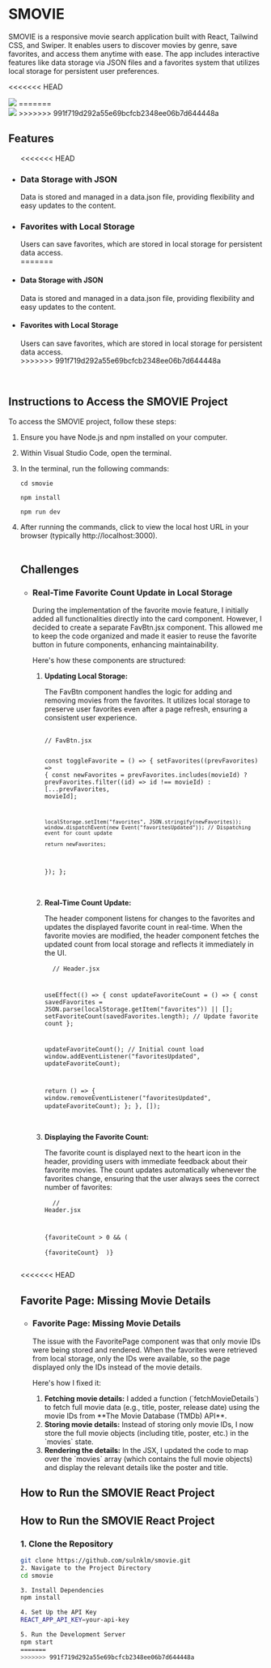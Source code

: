 # SMOVIE

<p>SMOVIE is a responsive movie search application built with React, Tailwind CSS, and Swiper. It enables users to discover movies by genre, save favorites, and access them anytime with ease. The app includes interactive features like data storage via JSON files and a favorites system that utilizes local storage for persistent user preferences.</p>

<<<<<<< HEAD
<br />

<img src="./public/interface.png" />
=======
<br /> 

<img src="./public/interface.png">
>>>>>>> 991f719d292a55e69bcfcb2348ee06b7d644448a

<br />

## Features

<ul>
<<<<<<< HEAD
  <li><h3>Data Storage with JSON</h3> Data is stored and managed in a data.json file, providing flexibility and easy updates to the content.</li>
  <li><h3>Favorites with Local Storage</h3> Users can save favorites, which are stored in local storage for persistent data access.</li>
=======
<li><h4>Data Storage with JSON</h4> Data is stored and managed in a data.json file, providing flexibility and easy updates to the content.</li>
<li><h4>Favorites with Local Storage</h4> Users can save favorites, which are stored in local storage for persistent data access.</li>
>>>>>>> 991f719d292a55e69bcfcb2348ee06b7d644448a
</ul>

<br />

## Instructions to Access the SMOVIE Project
<p>To access the SMOVIE project, follow these steps:</p>

<ol>
  <li>
    <p>Ensure you have Node.js and npm installed on your computer.</p>
  </li>
  <li>
   <p>Within Visual Studio Code, open the terminal.</p>
  </li>
  <li>
   <p>In the terminal, run the following commands:</p>

   ``` 
cd smovie
   ```
 ``` 
npm install
   ```
 ``` 
npm run dev
   ```
  </li>
  <li>
    After running the commands, click to view the local host URL in your browser (typically http://localhost:3000).
  </li>
</u=ol>

<br />

## Challenges

<ul>
  <li>
    <h3>Real-Time Favorite Count Update in Local Storage</h3>  
    <p>During the implementation of the favorite movie feature, I initially added all functionalities directly into the card component. However, I decided to create a separate FavBtn.jsx component. This allowed me to keep the code organized and made it easier to reuse the favorite button in future components, enhancing maintainability.</p>
    <p>Here's how these components are structured:</p>
    <ol>
      <li><strong>Updating Local Storage:</strong>  
        <p>The FavBtn component handles the logic for adding and removing movies from the favorites. It utilizes local storage to preserve user favorites even after a page refresh, ensuring a consistent user experience.</p>
        <pre>
          <code>
// FavBtn.jsx

const toggleFavorite = () => {
  setFavorites((prevFavorites) => {
    const newFavorites = prevFavorites.includes(movieId)
      ? prevFavorites.filter((id) => id !== movieId)
      : [...prevFavorites, movieId];

    localStorage.setItem("favorites", JSON.stringify(newFavorites));
    window.dispatchEvent(new Event("favoritesUpdated")); // Dispatching event for count update

    return newFavorites;
  });
};
          </code>
        </pre>
      </li>
      <br />
      <li><strong>Real-Time Count Update:</strong>
        <p>The header component listens for changes to the favorites and updates the displayed favorite count in real-time. When the favorite movies are modified, the header component fetches the updated count from local storage and reflects it immediately in the UI.</p>
        <pre>
          <code>
// Header.jsx

useEffect(() => {
  const updateFavoriteCount = () => {
    const savedFavorites = JSON.parse(localStorage.getItem("favorites")) || [];
    setFavoriteCount(savedFavorites.length); // Update favorite count
  };

  updateFavoriteCount(); // Initial count load
  window.addEventListener("favoritesUpdated", updateFavoriteCount);

  return () => {
    window.removeEventListener("favoritesUpdated", updateFavoriteCount);
  };
}, []);
          </code>
        </pre>
      </li>
      <br />
      <li><strong>Displaying the Favorite Count:</strong>
        <p>The favorite count is displayed next to the heart icon in the header, providing users with immediate feedback about their favorite movies. The count updates automatically whenever the favorites change, ensuring that the user always sees the correct number of favorites:</p>
        <pre>
          <code>
// Header.jsx

{favoriteCount > 0 && (
  <span className="bg-purple-500 text-white text-xs rounded-full px-1">
    {favoriteCount}
  </span>
)}
          </code>
        </pre>
      </li>
    </ol>
  </li>
</ul>
<<<<<<< HEAD

## Favorite Page: Missing Movie Details

<ul>
  <li>
    <h3>Favorite Page: Missing Movie Details</h3>
    <p>The issue with the FavoritePage component was that only movie IDs were being stored and rendered. When the favorites were retrieved from local storage, only the IDs were available, so the page displayed only the IDs instead of the movie details.</p>
    <p>Here's how I fixed it:</p>
    <ol>
      <li><strong>Fetching movie details:</strong> I added a function (`fetchMovieDetails`) to fetch full movie data (e.g., title, poster, release date) using the movie IDs from **The Movie Database (TMDb) API**.</li>
      <li><strong>Storing movie details:</strong> Instead of storing only movie IDs, I now store the full movie objects (including title, poster, etc.) in the `movies` state.</li>
      <li><strong>Rendering the details:</strong> In the JSX, I updated the code to map over the `movies` array (which contains the full movie objects) and display the relevant details like the poster and title.</li>
    </ol>
  </li>
</ul>

## How to Run the SMOVIE React Project

## How to Run the SMOVIE React Project

### 1. Clone the Repository
   ```bash
   git clone https://github.com/sulnklm/smovie.git
2. Navigate to the Project Directory
cd smovie

3. Install Dependencies
npm install

4. Set Up the API Key
REACT_APP_API_KEY=your-api-key

5. Run the Development Server
npm start
=======
>>>>>>> 991f719d292a55e69bcfcb2348ee06b7d644448a
